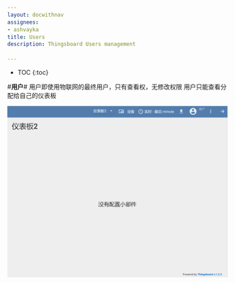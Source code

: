 ```yaml
---
layout: docwithnav
assignees:
- ashvayka
title: Users
description: Thingsboard Users management

---
```


* TOC
{:toc}

#**用户**#
	用户即使用物联网的最终用户，只有查看权，无修改权限
用户只能查看分配给自己的仪表板

![image](/images/home-user.png)